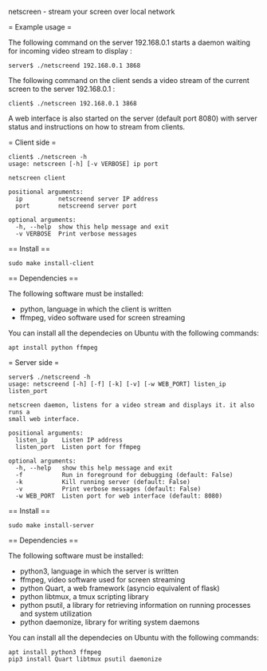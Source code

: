 netscreen - stream your screen over local network

= Example usage =

The following command on the server 192.168.0.1 starts a daemon waiting for incoming video stream to display :

```
server$ ./netscreend 192.168.0.1 3868
```

The following command on the client sends a video stream of the current screen to the server 192.168.0.1 :
```
client$ ./netscreen 192.168.0.1 3868
```

A web interface is also started on the server (default port 8080) with server status and instructions on how to stream from clients.

= Client side =

```
client$ ./netscreen -h
usage: netscreen [-h] [-v VERBOSE] ip port

netscreen client

positional arguments:
  ip          netscreend server IP address
  port        netscreend server port

optional arguments:
  -h, --help  show this help message and exit
  -v VERBOSE  Print verbose messages
```

== Install ==

```
sudo make install-client
```

== Dependencies ==

The following software must be installed:
* python, language in which the client is written
* ffmpeg, video software used for screen streaming

You can install all the dependecies on Ubuntu with the following commands:
```
apt install python ffmpeg
```

= Server side =

```
server$ ./netscreend -h
usage: netscreend [-h] [-f] [-k] [-v] [-w WEB_PORT] listen_ip listen_port

netscreen daemon, listens for a video stream and displays it. it also runs a
small web interface.

positional arguments:
  listen_ip    Listen IP address
  listen_port  Listen port for ffmpeg

optional arguments:
  -h, --help   show this help message and exit
  -f           Run in foreground for debugging (default: False)
  -k           Kill running server (default: False)
  -v           Print verbose messages (default: False)
  -w WEB_PORT  Listen port for web interface (default: 8080)
```

== Install ==

```
sudo make install-server
```

== Dependencies ==

The following software must be installed:
* python3, language in which the server is written
* ffmpeg, video software used for screen streaming
* python Quart, a web framework (asyncio equivalent of flask)
* python libtmux, a tmux scripting library
* python psutil, a library for retrieving information on running processes and system utilization
* python daemonize, library for writing system daemons

You can install all the dependecies on Ubuntu with the following commands:
```
apt install python3 ffmpeg
pip3 install Quart libtmux psutil daemonize
```


